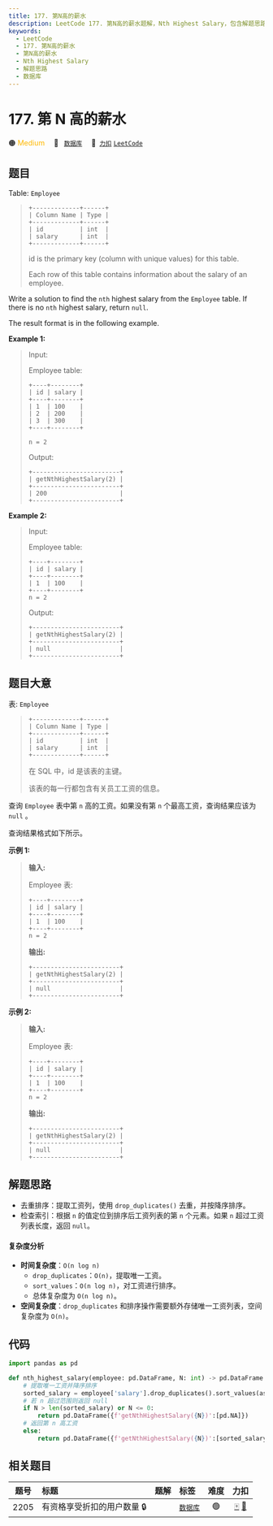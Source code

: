 ```yaml
---
title: 177. 第N高的薪水
description: LeetCode 177. 第N高的薪水题解，Nth Highest Salary，包含解题思路、复杂度分析以及完整的 JavaScript 代码实现。
keywords:
  - LeetCode
  - 177. 第N高的薪水
  - 第N高的薪水
  - Nth Highest Salary
  - 解题思路
  - 数据库
---
```


# 177. 第 N 高的薪水

🟠 <font color=#ffb800>Medium</font>&emsp; 🔖&ensp; [`数据库`](/tag/database.md)&emsp; 🔗&ensp;[`力扣`](https://leetcode.cn/problems/nth-highest-salary) [`LeetCode`](https://leetcode.com/problems/nth-highest-salary)

## 题目

Table: `Employee`

> ```
> +-------------+------+
> | Column Name | Type |
> +-------------+------+
> | id          | int  |
> | salary      | int  |
> +-------------+------+
> ```
>
> id is the primary key (column with unique values) for this table.
>
> Each row of this table contains information about the salary of an employee.

Write a solution to find the `nth` highest salary from the `Employee` table.
If there is no `nth` highest salary, return `null`.

The result format is in the following example.

**Example 1:**

> Input:
>
> Employee table:
>
> ```
> +----+--------+
> | id | salary |
> +----+--------+
> | 1  | 100    |
> | 2  | 200    |
> | 3  | 300    |
> +----+--------+
>
> n = 2
> ```
>
> Output:
>
> ```
> +------------------------+
> | getNthHighestSalary(2) |
> +------------------------+
> | 200                    |
> +------------------------+
> ```

**Example 2:**

> Input:
>
> Employee table:
>
> ```
> +----+--------+
> | id | salary |
> +----+--------+
> | 1  | 100    |
> +----+--------+
> n = 2
> ```
>
> Output:
>
> ```
> +------------------------+
> | getNthHighestSalary(2) |
> +------------------------+
> | null                   |
> +------------------------+
> ```

## 题目大意

表: `Employee`

> ```
> +-------------+------+
> | Column Name | Type |
> +-------------+------+
> | id          | int  |
> | salary      | int  |
> +-------------+------+
> ```
>
> 在 SQL 中，id 是该表的主键。
>
> 该表的每一行都包含有关员工工资的信息。

查询 `Employee` 表中第 `n` 高的工资。如果没有第 `n` 个最高工资，查询结果应该为 `null` 。

查询结果格式如下所示。

**示例 1:**

> **输入:**
>
> Employee 表:
>
> ```
> +----+--------+
> | id | salary |
> +----+--------+
> | 1  | 100    |
> +----+--------+
> n = 2
> ```
>
> **输出:**
>
> ```
> +------------------------+
> | getNthHighestSalary(2) |
> +------------------------+
> | null                   |
> +------------------------+
> ```

**示例 2:**

> **输入:**
>
> Employee 表:
>
> ```
> +----+--------+
> | id | salary |
> +----+--------+
> | 1  | 100    |
> +----+--------+
> n = 2
> ```
>
> **输出:**
>
> ```
> +------------------------+
> | getNthHighestSalary(2) |
> +------------------------+
> | null                   |
> +------------------------+
> ```

## 解题思路

- 去重排序：提取工资列，使用 `drop_duplicates()` 去重，并按降序排序。
- 检查索引：根据 `n` 的值定位到排序后工资列表的第 `n` 个元素。如果 `n` 超过工资列表长度，返回 `null`。

#### 复杂度分析

- **时间复杂度**：`O(n log n)`
  - `drop_duplicates`：`O(n)`，提取唯一工资。
  - `sort_values`：`O(n log n)`，对工资进行排序。
  - 总体复杂度为 `O(n log n)`。
- **空间复杂度**：`drop_duplicates` 和排序操作需要额外存储唯一工资列表，空间复杂度为 `O(n)`。

## 代码

```python
import pandas as pd

def nth_highest_salary(employee: pd.DataFrame, N: int) -> pd.DataFrame:
    # 提取唯一工资并降序排序
    sorted_salary = employee['salary'].drop_duplicates().sort_values(ascending=False)
    # 若 n 超过范围则返回 null
    if N > len(sorted_salary) or N <= 0:
        return pd.DataFrame({f'getNthHighestSalary({N})':[pd.NA]})
    # 返回第 n 高工资
    else:
        return pd.DataFrame({f'getNthHighestSalary({N})':[sorted_salary.iloc[N - 1]]})
```

## 相关题目

<!-- prettier-ignore -->
| 题号 | 标题 | 题解 | 标签 | 难度 | 力扣 |
| :------: | :------ | :------: | :------ | :------: | :------: |
| 2205 | 有资格享受折扣的用户数量 🔒 |  |  [`数据库`](/tag/database.md) | 🟢 | [🀄️](https://leetcode.cn/problems/the-number-of-users-that-are-eligible-for-discount) [🔗](https://leetcode.com/problems/the-number-of-users-that-are-eligible-for-discount) |